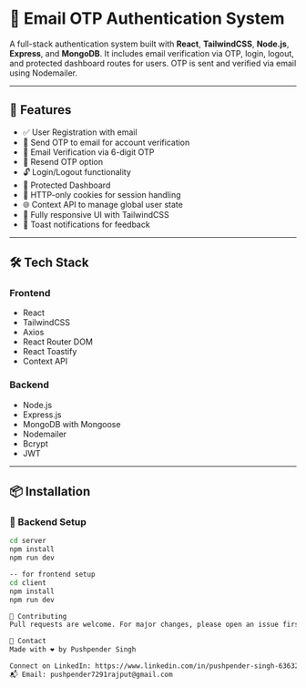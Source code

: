 
# 🔐 Email OTP Authentication System

A full-stack authentication system built with **React**, **TailwindCSS**, **Node.js**, **Express**, and **MongoDB**. It includes email verification via OTP, login, logout, and protected dashboard routes for users. OTP is sent and verified via email using Nodemailer.

---

## 🚀 Features

- ✅ User Registration with email
- 📩 Send OTP to email for account verification
- 🔐 Email Verification via 6-digit OTP
- 🔁 Resend OTP option
- 🔓 Login/Logout functionality
- 👤 Protected Dashboard
- 🍪 HTTP-only cookies for session handling
- 🌐 Context API to manage global user state
- 🎨 Fully responsive UI with TailwindCSS
- 🔔 Toast notifications for feedback

---

## 🛠️ Tech Stack

### Frontend
- React
- TailwindCSS
- Axios
- React Router DOM
- React Toastify
- Context API

### Backend
- Node.js
- Express.js
- MongoDB with Mongoose
- Nodemailer
- Bcrypt
- JWT

---

## 📦 Installation

### 🚙 Backend Setup
```bash
cd server
npm install
npm run dev

-- for frontend setup
cd client
npm install
npm run dev

🙌 Contributing
Pull requests are welcome. For major changes, please open an issue first to discuss what you would like to change.

📧 Contact
Made with ❤️ by Pushpender Singh

Connect on LinkedIn: https://www.linkedin.com/in/pushpender-singh-63632a203/
📬 Email: pushpender7291rajput@gmail.com
